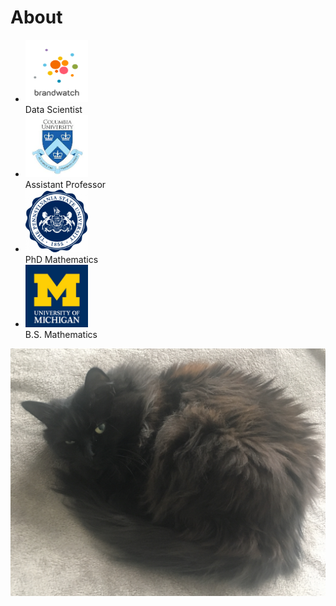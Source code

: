 # About

<div id="about">
   <ul>
      <li>
         <a href="https://www.brandwatch.com/">
            <img src="/resources/brandwatch.png" title="Brandwatch" width="100" height="100">
         </a>
         <div>Data Scientist</div>
      </li>
      <li>
         <a href="https://www.math.columbia.edu/">
            <img src="/resources/columbia.jpeg" title="Columbia University" width="100" height="100">
         </a>
         <div>Assistant Professor</div>
      </li>
      <li>
         <a href="https://math.psu.edu/">
            <img src="/resources/psu.jpeg" title="Penn State" width="100" height="100">
         </a>
         <div>PhD Mathematics</div>
      </li>
      <li>
         <a href="https://lsa.umich.edu/math">
            <img src="/resources/um.jpeg" title="University of Michigan" width="100" height="100">
         </a>
         <div>B.S. Mathematics</div>
      </li>
   </ul>
</div>

<p>
<img src="/resources/luna.png" title="Luna">
</p>
